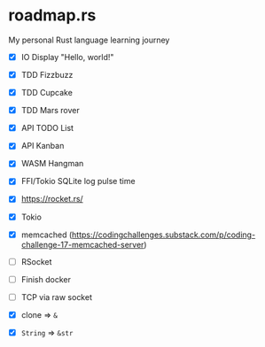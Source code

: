 # roadmap.rs

My personal Rust language learning journey

* [x] IO Display "Hello, world!"
* [x] TDD Fizzbuzz
* [x] TDD Cupcake
* [x] TDD Mars rover
* [x] API TODO List
* [x] API Kanban
* [x] WASM Hangman
* [x] FFI/Tokio SQLite log pulse time
* [x] https://rocket.rs/
* [x] Tokio
* [x] memcached (https://codingchallenges.substack.com/p/coding-challenge-17-memcached-server)
* [ ] RSocket
* [ ] Finish docker
* [ ] TCP via raw socket

* [x] clone => `&`
* [x] `String` => `&str`
